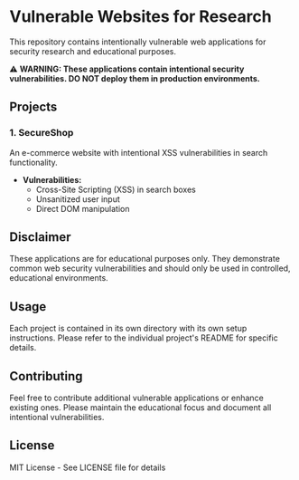 # Vulnerable Websites for Research

This repository contains intentionally vulnerable web applications for security research and educational purposes.

⚠️ **WARNING: These applications contain intentional security vulnerabilities. DO NOT deploy them in production environments.**

## Projects

### 1. SecureShop
An e-commerce website with intentional XSS vulnerabilities in search functionality.

- **Vulnerabilities:**
  - Cross-Site Scripting (XSS) in search boxes
  - Unsanitized user input
  - Direct DOM manipulation

## Disclaimer

These applications are for educational purposes only. They demonstrate common web security vulnerabilities and should only be used in controlled, educational environments.

## Usage

Each project is contained in its own directory with its own setup instructions. Please refer to the individual project's README for specific details.

## Contributing

Feel free to contribute additional vulnerable applications or enhance existing ones. Please maintain the educational focus and document all intentional vulnerabilities.

## License

MIT License - See LICENSE file for details
